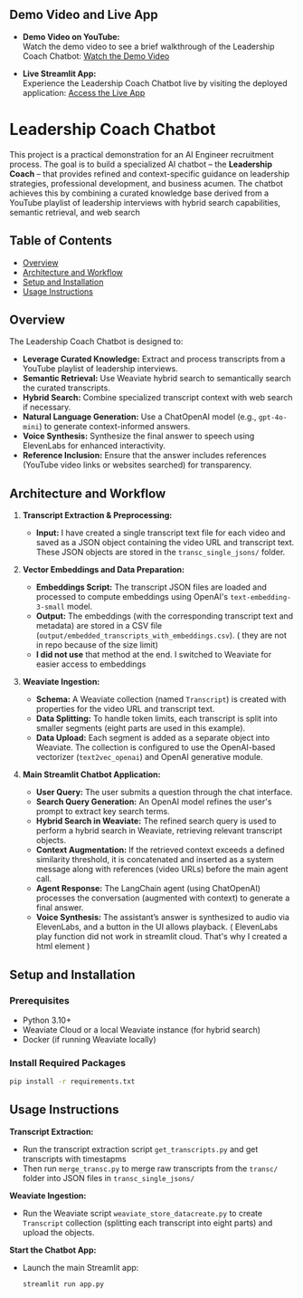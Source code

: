 ## Demo Video and Live App

-   **Demo Video on YouTube:**  
    Watch the demo video to see a brief walkthrough of the Leadership Coach Chatbot:
    [Watch the Demo Video](https://www.youtube.com/watch?v=ez9Ra2uFikc)

-   **Live Streamlit App:**  
    Experience the Leadership Coach Chatbot live by visiting the deployed application: [Access the Live App](https://omerozer-enocta.streamlit.app/)

# Leadership Coach Chatbot

This project is a practical demonstration for an AI Engineer recruitment process. The goal is to build a specialized AI chatbot – the **Leadership Coach** – that provides refined and context-specific guidance on leadership strategies, professional development, and business acumen. The chatbot achieves this by combining a curated knowledge base derived from a YouTube playlist of leadership interviews with hybrid search capabilities, semantic retrieval, and web search

## Table of Contents

-   [Overview](#overview)
-   [Architecture and Workflow](#architecture-and-workflow)
-   [Setup and Installation](#setup-and-installation)
-   [Usage Instructions](#usage-instructions)

## Overview

The Leadership Coach Chatbot is designed to:

-   **Leverage Curated Knowledge:** Extract and process transcripts from a YouTube playlist of leadership interviews.
-   **Semantic Retrieval:** Use Weaviate hybrid search to semantically search the curated transcripts.
-   **Hybrid Search:** Combine specialized transcript context with web search if necessary.
-   **Natural Language Generation:** Use a ChatOpenAI model (e.g., `gpt-4o-mini`) to generate context-informed answers.
-   **Voice Synthesis:** Synthesize the final answer to speech using ElevenLabs for enhanced interactivity.
-   **Reference Inclusion:** Ensure that the answer includes references (YouTube video links or websites searched) for transparency.

## Architecture and Workflow

1. **Transcript Extraction & Preprocessing:**

    - **Input:** I have created a single transcript text file for each video and saved as a JSON object containing the video URL and transcript text. These JSON objects are stored in the `transc_single_jsons/` folder.

2. **Vector Embeddings and Data Preparation:**

    - **Embeddings Script:** The transcript JSON files are loaded and processed to compute embeddings using OpenAI's `text-embedding-3-small` model.
    - **Output:** The embeddings (with the corresponding transcript text and metadata) are stored in a CSV file (`output/embedded_transcripts_with_embeddings.csv`). ( they are not in repo because of the size limit)
    - **I did not use** that method at the end. I switched to Weaviate for easier access to embeddings

3. **Weaviate Ingestion:**

    - **Schema:** A Weaviate collection (named `Transcript`) is created with properties for the video URL and transcript text.
    - **Data Splitting:** To handle token limits, each transcript is split into smaller segments (eight parts are used in this example).
    - **Data Upload:** Each segment is added as a separate object into Weaviate. The collection is configured to use the OpenAI-based vectorizer (`text2vec_openai`) and OpenAI generative module.

4. **Main Streamlit Chatbot Application:**
    - **User Query:** The user submits a question through the chat interface.
    - **Search Query Generation:** An OpenAI model refines the user's prompt to extract key search terms.
    - **Hybrid Search in Weaviate:** The refined search query is used to perform a hybrid search in Weaviate, retrieving relevant transcript objects.
    - **Context Augmentation:** If the retrieved context exceeds a defined similarity threshold, it is concatenated and inserted as a system message along with references (video URLs) before the main agent call.
    - **Agent Response:** The LangChain agent (using ChatOpenAI) processes the conversation (augmented with context) to generate a final answer.
    - **Voice Synthesis:** The assistant’s answer is synthesized to audio via ElevenLabs, and a button in the UI allows playback. ( ElevenLabs play function did not work in streamlit cloud. That's why I created a html element )

## Setup and Installation

### Prerequisites

-   Python 3.10+
-   Weaviate Cloud or a local Weaviate instance (for hybrid search)
-   Docker (if running Weaviate locally)

### Install Required Packages

```bash
pip install -r requirements.txt
```

## Usage Instructions

**Transcript Extraction:**

-   Run the transcript extraction script `get_transcripts.py` and get transcripts with timestapms
-   Then run `merge_transc.py` to merge raw transcripts from the `transc/` folder into JSON files in `transc_single_jsons/`

**Weaviate Ingestion:**

-   Run the Weaviate script `weaviate_store_datacreate.py` to create `Transcript` collection (splitting each transcript into eight parts) and upload the objects.

**Start the Chatbot App:**

-   Launch the main Streamlit app:

    ```bash
    streamlit run app.py
    ```
